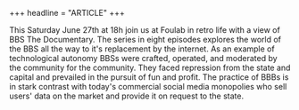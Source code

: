 +++
headline = "ARTICLE"
+++

This Saturday June 27th at 18h join us at Foulab in retro life with a view of BBS The Documentary. The series in eight episodes explores the world of the BBS all the way to it's replacement by the internet. As an example of technological autonomy BBSs were crafted, operated, and moderated by the community for the community. They faced repression from the state and capital and prevailed in the pursuit of fun and profit. The practice of BBBs is in stark contrast with today's commercial social media monopolies who sell users' data on the market and provide it on request to the state.
